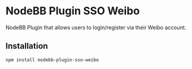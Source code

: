 # NodeBB Plugin SSO Weibo

NodeBB Plugin that allows users to login/register via their Weibo account.

## Installation

    npm install nodebb-plugin-sso-weibo




